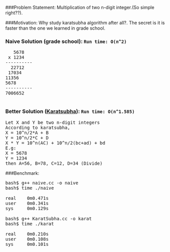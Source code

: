 ###Problem Statement:
Multiplication of two n-digit integer.(So simple right??).

###Motivation:
Why study karatsubha algorithm after all?. The secret is it is faster than the one we learned in grade school.

### Naive Solution (grade school): `Run time: O(n^2)`

<pre>
   5678
 x 1234
----------
  22712
 17034
11356
5678
----------
7006652

</pre>

### Better Solution ([Karatsubha](http://en.wikipedia.org/wiki/Karatsuba_algorithm)): `Run time: O(n^1.585)`

<pre>
Let X and Y be two n-digit integers
According to karatsubha,
X = 10^n/2*A + B
Y = 10^n/2*C + D
X * Y = 10^n(AC) + 10^n/2(bc+ad) + bd
E.g:
X = 5678
Y = 1234
then A=56, B=78, C=12, D=34 (Divide)
</pre>

###Benchmark:
<pre>
bash$ g++ naive.cc -o naive
bash$ time ./naive

real    0m0.471s
user    0m0.341s
sys     0m0.129s

bash$ g++ KaratSubha.cc -o karat
bash$ time ./karat

real    0m0.210s
user    0m0.108s
sys     0m0.101s
</pre>
